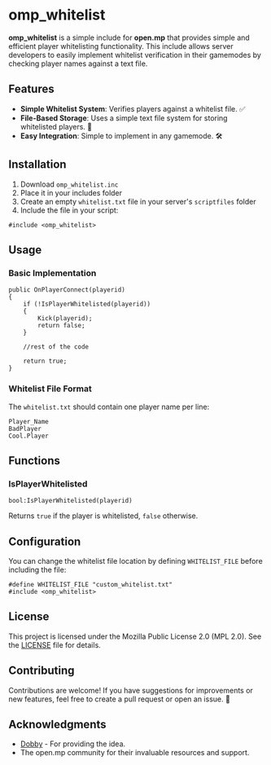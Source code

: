 # omp_whitelist
**omp_whitelist** is a simple include for **open.mp** that provides simple and efficient player whitelisting functionality. This include allows server developers to easily implement whitelist verification in their gamemodes by checking player names against a text file.

## Features
- **Simple Whitelist System**: Verifies players against a whitelist file. ✅
- **File-Based Storage**: Uses a simple text file system for storing whitelisted players. 📜
- **Easy Integration**: Simple to implement in any gamemode. 🛠️

## Installation
1. Download `omp_whitelist.inc`
2. Place it in your includes folder
3. Create an empty `whitelist.txt` file in your server's `scriptfiles` folder
4. Include the file in your script:
```pawn
#include <omp_whitelist>
```

## Usage
### Basic Implementation
```pawn
public OnPlayerConnect(playerid)
{
    if (!IsPlayerWhitelisted(playerid))
    {
        Kick(playerid);
        return false;
    }

    //rest of the code

    return true;
}
```

### Whitelist File Format
The `whitelist.txt` should contain one player name per line:
```
Player_Name
BadPlayer
Cool.Player
```

## Functions
### IsPlayerWhitelisted
```pawn
bool:IsPlayerWhitelisted(playerid)
```
Returns `true` if the player is whitelisted, `false` otherwise.

## Configuration
You can change the whitelist file location by defining `WHITELIST_FILE` before including the file:
```pawn
#define WHITELIST_FILE "custom_whitelist.txt"
#include <omp_whitelist>
```

## License
This project is licensed under the Mozilla Public License 2.0 (MPL 2.0). See the [LICENSE](LICENSE) file for details.

## Contributing
Contributions are welcome! If you have suggestions for improvements or new features, feel free to create a pull request or open an issue. 🤝

## Acknowledgments
- [Dobby](https://github.com/DobbysGamertag) - For providing the idea.
- The open.mp community for their invaluable resources and support.
